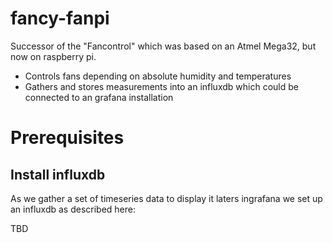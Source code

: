 # fancy-fanpi

Successor of the "Fancontrol" which was based on an Atmel Mega32, but now on raspberry pi.

* Controls fans depending on absolute humidity and temperatures
* Gathers and stores measurements into an influxdb which could be connected to an grafana installation

# Prerequisites

## Install influxdb

As we gather a set of timeseries data to display it laters ingrafana we set up an influxdb as described here:

TBD
